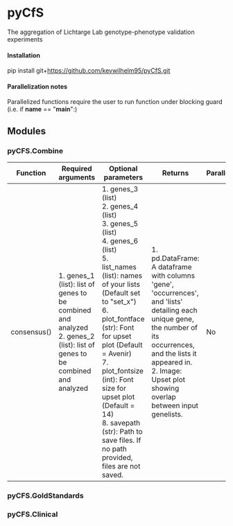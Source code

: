 # pyCfS
The aggregation of Lichtarge Lab genotype-phenotype validation experiments

#### Installation
pip install git+https://github.com/kevwilhelm95/pyCfS.git

#### Parallelization notes
Parallelized functions require the user to run function under blocking guard (i.e. if __name__ == "__main__":)

## Modules
### pyCFS.Combine
|   Function    |   Required arguments |   Optional parameters |   Returns  |   Parallelized?   |
|---------------|----------------------|-----------------------|------------|-------------------|
|consensus()    |1. genes_1 (list): list of genes to be combined and analyzed<br>2. genes_2 (list): list of genes to be combined and analyzed | 1. genes_3 (list)<br>2. genes_4 (list)<br>3. genes_5 (list)<br>4. genes_6 (list)<br>5. list_names (list): names of your lists (Default set to "set_x")<br>6. plot_fontface (str): Font for upset plot (Default = Avenir)<br>7. plot_fontsize (int): Font size for upset plot (Default = 14)<br>8. savepath (str): Path to save files. If no path provided, files are not saved.| 1. pd.DataFrame: A dataframe with columns 'gene', 'occurrences', and 'lists' detailing each unique gene, the number of its occurrences, and the lists it appeared in.<br>2. Image: Upset plot showing overlap between input genelists.| No|

### pyCFS.GoldStandards


### pyCFS.Clinical